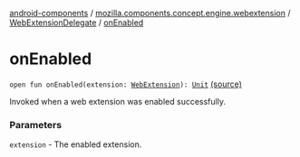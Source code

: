 [android-components](../../index.md) / [mozilla.components.concept.engine.webextension](../index.md) / [WebExtensionDelegate](index.md) / [onEnabled](./on-enabled.md)

# onEnabled

`open fun onEnabled(extension: `[`WebExtension`](../-web-extension/index.md)`): `[`Unit`](https://kotlinlang.org/api/latest/jvm/stdlib/kotlin/-unit/index.html) [(source)](https://github.com/mozilla-mobile/android-components/blob/master/components/concept/engine/src/main/java/mozilla/components/concept/engine/webextension/WebExtensionDelegate.kt#L36)

Invoked when a web extension was enabled successfully.

### Parameters

`extension` - The enabled extension.